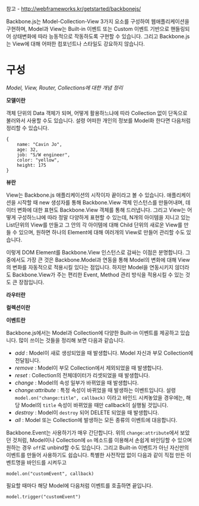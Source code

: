 참고 - http://webframeworks.kr/getstarted/backbonejs/

Backbone.js는 Model-Collection-View 3가지 요소를 구성하여 웹애플리케이션을 구현하며, Model과 View는 Built-in 이벤트 또는 Custom 이벤트 기반으로 핸들링되어 상태변화에 따라 능동적으로 작동하도록 구현할 수 있습니다. 그리고 Backbone.js는 View에 대해 어떠한 컴포넌트나 스타일도 강요하지 않습니다. 

# 구성

*Model, View, Router, Collections에 대한 개념 정리*



**모델이란**

객체 단위의 Data 객체가 되며, 어떻게 활용하느냐에 따라 Collection 없이 단독으로 불러와서 사용할 수도 있습니다. 설령 어떠한 개인의 정보를 Model화 한다면 다음처럼 정리할 수 있습니다.



```
{
    name: "Cavin Jo",
    age: 32,
    job: "S/W engineer",
    color: "yellow",
    height: 175
}
```



**뷰란**

View는 Backbone.js 애플리케이션의 시작이자 끝이라고 볼 수 있습니다. 애플리케이션을 시작할 때 new 생성자를 통해 Backbone.View 객체 인스턴스를 만들어내며, 데이터 변화에 대한 표현도 Backbone.View 객체를 통해 드러냅니다. 그리고 View는 어떻게 구성하느냐에 따라 정말 다양하게 표현할 수 있는데, N개의 아이템을 지니고 있는 List단위의 View를 만들고 그 안의 각 아이템에 대해 Child 단위의 새로운 View를 만들 수 있으며, 원하면 하나의 Element에 대해 여러개의 View로 만들어 관리할 수도 있습니다.



이렇게 DOM Element를 Backbone.View 인스턴스로 감싸는 이점은 분명합니다. 그 중에서도 가장 큰 것은 Backbone.Model과 연동을 통해 Model의 변화에 대해 View의 변화를 자동적으로 적용시킬 있다는 점입니다. 하지만 Model을 연동시키지 않더라도 Backbone.View가 주는 편리한 Event, Method 관리 방식을 적용시킬 수 있는 것도 큰 장점입니다.







**라우터란**



**컬렉션이란**



**이벤트란**

Backbone.js에서는 Model과 Collection에 다양한 Built-in 이벤트를 제공하고 있습니다. 많이 쓰이는 것들을 정리해 보면 다음과 같습니다.

- *add* : Model이 새로 생성되었을 때 발생합니다. Model 자신과 부모 Collection에 전달됩니다.
- *remove* : Model이 부모 Collection에서 제외되었을 때 발생합니다.
- *reset* : Collection의 전체데이터가 리셋되었을 때 발생합니다.
- *change* : Model의 속성 일부가 바뀌었을 때 발생합니다.
- *change:attribute* : 특정 속성이 바뀌었을 때 발생하는 이벤트입니다. 설령 `model.on("change:title", callback)` 이라고 바인드 시켜놓았을 경우에는, 해당 Model의 `title` 속성이 바뀌었을 때만 callback이 실행될 것입니다.
- *destroy* : Model이 `destroy` 되어 DELETE 되었을 때 발생합니다.
- *all* : Model 또는 Collection에 발생하는 모든 종류의 이벤트에 대응합니다.

Backbone.Event는 사용하기가 매우 간단합니다. 위의 `change:attribute`에서 보았던 것처럼, Model이나 Collection에 `on` 메소드를 이용해서 손쉽게 바인딩할 수 있으며 원하는 경우 `off`로 unbind할 수도 있습니다. 그리고 Built-in 이벤트가 아닌 자신만의 이벤트를 만들어 사용하기도 쉽습니다. 특별한 사전작업 없이 다음과 같이 직접 만든 이벤트명을 바인드를 시켜두고

```text
model.on("customEvent", callback)
```

필요할 때마다 해당 Model에 다음처럼 이벤트를 호출하면 끝입니다.

```text
model.trigger("customEvent")
```

